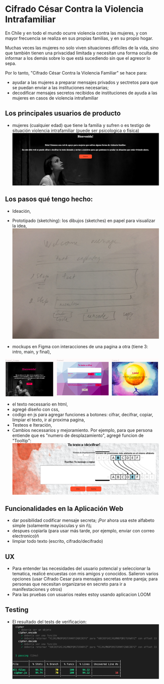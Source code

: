 # Cifrado César Contra la Violencia Intrafamiliar

En Chile y en todo el mundo ocurre violencia contra las mujeres, y con mayor frecuencia se realiza en sus propias familias, y en su propio hogar.

Muchas veces las mujeres no solo viven situaciones difíciles de la vida, sino que también tienen una privacidad limitada y necesitan una forma oculta de informar a los demás sobre lo que está sucediendo sin que el agresor lo sepa.

Por lo tanto, "Cifrado César Contra la Violencia Familiar" se hace para:
- ayudar a las mujeres a preparar mensajes privados y sectretos para que se puedan enviar a las instituciones necesarias;
- decodificar mensajes secretos recibidos de instituciones de ayuda a las mujeres en casos de violencia intrafamiliar

## Los principales usuarios de producto
- mujeres (cualquier edad) que tiene la familia y sufren o es testigo de situación violencia intrafamiliar (puede ser psicologica o fisica)
![bienvenida pantalla](BienvenidaPantalla.png)

## Los pasos qué tengo hecho:
- Ideación,
- Prototipado (sketching): los dibujos (sketches) en papel para visualizar la idea,
![sketch](sketch.JPG)

- mockups en Figma con interacciones de una pagina a otra (tiene 3: intro, main, y final),

![figma](DisenoenFigma.png)

- el texto necessario en html,
- agregé diseño con css,
- codigo en js para agregar funciones a botones: cifrar, decifrar, copiar, limpiar el texto, ir al proxima pagina,
- Testeos e Iteración,
- Cambios necessarios y mejoramiento. Por ejemplo, para que persona entiende que es "numero de desplazamiento", agregé funcion de "Tooltip":
![tooltip](Tooltip.png)

## Funcionalidades en la Aplicación Web

- dar posibilidad codificar mensaje secreta;
  ¡Por ahora usa este alfabeto simple (solamente mayúsculas y sin ñ)¡
- despues copiarla (para usar más tarde, por ejemplo, enviar con correo electronico)ñ
- limpiar todo texto (escrito, cifrado/decifrado)

## UX
- Para entender las necesidades del usuario potencial y seleccionar la tematica, realicé encuestas con mis amigos y conocidos. Salieron varios opciones (usar Cifrado Cesar para mensajes secretas entre pareja; para personas que necesitan organizarse en secreto para ir a manifestaciones y otros)
- Para las pruebas con usuarios reales estoy usando aplicacion LOOM

## Testing
- El resultado del tests de verificacion:
![tests](tests.png)

